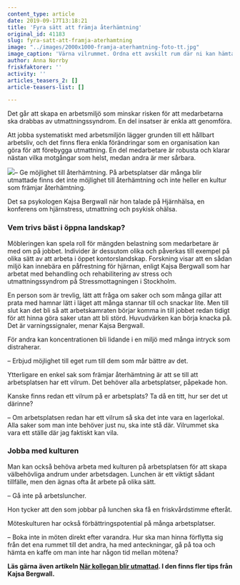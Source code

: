 ```yaml
---
content_type: article
date: 2019-09-17T13:18:21
title: 'Fyra sätt att främja återhämtning'
original_id: 41183
slug: fyra-satt-att-framja-aterhamtning
image: "../images/2000x1000-framja-aterhamtning-foto-tt.jpg"
image_caption: 'Värna vilrummet. Ordna ett avskilt rum där ni kan hämta andan en stund på jobbet.'
author: Anna Norrby
friskfaktorer: ''
activity: ''
articles_teasers_2: []
article-teasers-list: []

---
```


Det går att skapa en arbetsmiljö som minskar risken för att medarbetarna ska drabbas av utmattningssyndrom. En del insatser är enkla att genomföra.

Att jobba systematiskt med arbetsmiljön lägger grunden till ett hållbart arbetsliv, och det finns flera enkla förändringar som en organisation kan göra för att förebygga utmattning. En del medarbetare är robusta och klarar nästan vilka motgångar som helst, medan andra är mer sårbara.

[![](https://www.suntarbetsliv.se/wp-content/uploads/2019/09/200x220-framja-aterhamtning-kajsa-bergwall-foto-privat.jpg)](https://www.suntarbetsliv.se/wp-content/uploads/2019/09/200x220-framja-aterhamtning-kajsa-bergwall-foto-privat.jpg)– Ge möjlighet till återhämtning. På arbetsplatser där många blir utmattade finns det inte möjlighet till återhämtning och inte heller en kultur som främjar återhämtning.

Det sa psykologen Kajsa Bergwall när hon talade på Hjärnhälsa, en konferens om hjärnstress, utmattning och psykisk ohälsa.

### Vem trivs bäst i öppna landskap?

Möbleringen kan spela roll för mängden belastning som medarbetare är med om på jobbet. Individer är dessutom olika och påverkas till exempel på olika sätt av att arbeta i öppet kontorslandskap. Forskning visar att en sådan miljö kan innebära en påfrestning för hjärnan, enligt Kajsa Bergwall som har arbetat med behandling och rehabilitering av stress och utmattningssyndrom på Stressmottagningen i Stockholm.

En person som är trevlig, lätt att fråga om saker och som många gillar att prata med hamnar lätt i läget att många stannar till och snackar lite. Men till slut kan det bli så att arbetskamraten börjar komma in till jobbet redan tidigt för att hinna göra saker utan att bli störd. Huvudvärken kan börja knacka på. Det är varningssignaler, menar Kajsa Bergwall.

För andra kan koncentrationen bli lidande i en miljö med många intryck som distraherar.

– Erbjud möjlighet till eget rum till dem som mår bättre av det.

Ytterligare en enkel sak som främjar återhämtning är att se till att arbetsplatsen har ett vilrum. Det behöver alla arbetsplatser, påpekade hon.

Kanske finns redan ett vilrum på er arbetsplats? Ta då en titt, hur ser det ut därinne?

– Om arbetsplatsen redan har ett vilrum så ska det inte vara en lagerlokal. Alla saker som man inte behöver just nu, ska inte stå där. Vilrummet ska vara ett ställe där jag faktiskt kan vila.

### Jobba med kulturen

Man kan också behöva arbeta med kulturen på arbetsplatsen för att skapa välbehövliga andrum under arbetsdagen. Lunchen är ett viktigt sådant tillfälle, men den ägnas ofta åt arbete på olika sätt.

– Gå inte på arbetsluncher.

Hon tycker att den som jobbar på lunchen ska få en friskvårdstimme efteråt.

Möteskulturen har också förbättringspotential på många arbetsplatser.

– Boka inte in möten direkt efter varandra. Hur ska man hinna förflytta sig från det ena rummet till det andra, ha med anteckningar, gå på toa och hämta en kaffe om man inte har någon tid mellan mötena?

**Läs gärna även artikeln [När kollegan blir utmattad](https://www.suntarbetsliv.se/artiklar/organisatorisk-och-social-arbetsmiljo/nar-kollegan-blir-utmattad/). I den finns fler tips från Kajsa Bergwall.**

